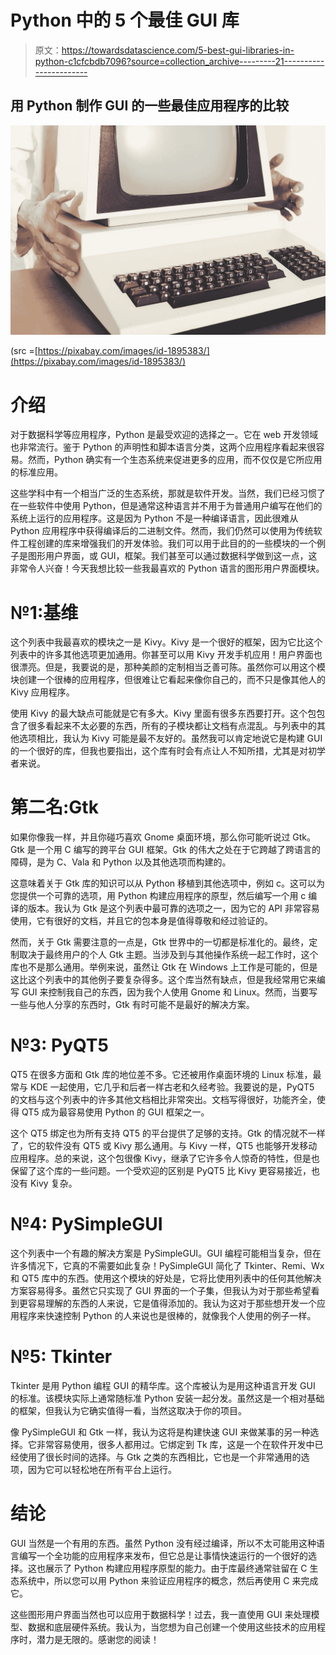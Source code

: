 # Python 中的 5 个最佳 GUI 库

> 原文：<https://towardsdatascience.com/5-best-gui-libraries-in-python-c1cfcbdb7096?source=collection_archive---------21----------------------->

## 用 Python 制作 GUI 的一些最佳应用程序的比较

![](img/25bc1a25eb0b81e8d2802178e8d22dff.png)

(src =[https://pixabay.com/images/id-1895383/](https://pixabay.com/images/id-1895383/)

# 介绍

对于数据科学等应用程序，Python 是最受欢迎的选择之一。它在 web 开发领域也非常流行。鉴于 Python 的声明性和脚本语言分类，这两个应用程序看起来很容易。然而，Python 确实有一个生态系统来促进更多的应用，而不仅仅是它所应用的标准应用。

这些学科中有一个相当广泛的生态系统，那就是软件开发。当然，我们已经习惯了在一些软件中使用 Python，但是通常这种语言并不用于为普通用户编写在他们的系统上运行的应用程序。这是因为 Python 不是一种编译语言，因此很难从 Python 应用程序中获得编译后的二进制文件。然而，我们仍然可以使用为传统软件工程创建的库来增强我们的开发体验。我们可以用于此目的的一些模块的一个例子是图形用户界面，或 GUI，框架。我们甚至可以通过数据科学做到这一点，这非常令人兴奋！今天我想比较一些我最喜欢的 Python 语言的图形用户界面模块。

# №1:基维

这个列表中我最喜欢的模块之一是 Kivy。Kivy 是一个很好的框架，因为它比这个列表中的许多其他选项更加通用。你甚至可以用 Kivy 开发手机应用！用户界面也很漂亮。但是，我要说的是，那种美颜的定制相当乏善可陈。虽然你可以用这个模块创建一个很棒的应用程序，但很难让它看起来像你自己的，而不只是像其他人的 Kivy 应用程序。

使用 Kivy 的最大缺点可能就是它有多大。Kivy 里面有很多东西要打开。这个包包含了很多看起来不太必要的东西，所有的子模块都让文档有点混乱。与列表中的其他选项相比，我认为 Kivy 可能是最不友好的。虽然我可以肯定地说它是构建 GUI 的一个很好的库，但我也要指出，这个库有时会有点让人不知所措，尤其是对初学者来说。

# 第二名:Gtk

如果你像我一样，并且你碰巧喜欢 Gnome 桌面环境，那么你可能听说过 Gtk。Gtk 是一个用 C 编写的跨平台 GUI 框架。Gtk 的伟大之处在于它跨越了跨语言的障碍，是为 C、Vala 和 Python 以及其他选项而构建的。

这意味着关于 Gtk 库的知识可以从 Python 移植到其他选项中，例如 c。这可以为您提供一个可靠的选项，用 Python 构建应用程序的原型，然后编写一个用 c 编译的版本。我认为 Gtk 是这个列表中最可靠的选项之一，因为它的 API 非常容易使用，它有很好的文档，并且它的包本身是值得尊敬和经过验证的。

然而，关于 Gtk 需要注意的一点是，Gtk 世界中的一切都是标准化的。最终，定制取决于最终用户的个人 Gtk 主题。当涉及到与其他操作系统一起工作时，这个库也不是那么通用。举例来说，虽然让 Gtk 在 Windows 上工作是可能的，但是这比这个列表中的其他例子要复杂得多。这个库当然有缺点，但是我经常用它来编写 GUI 来控制我自己的东西，因为我个人使用 Gnome 和 Linux。然而，当要写一些与他人分享的东西时，Gtk 有时可能不是最好的解决方案。

# №3: PyQT5

QT5 在很多方面和 Gtk 库的地位差不多。它还被用作桌面环境的 Linux 标准，最常与 KDE 一起使用，它几乎和后者一样古老和久经考验。我要说的是，PyQT5 的文档与这个列表中的许多其他文档相比非常突出。文档写得很好，功能齐全，使得 QT5 成为最容易使用 Python 的 GUI 框架之一。

这个 QT5 绑定也为所有支持 QT5 的平台提供了足够的支持。Gtk 的情况就不一样了，它的软件没有 QT5 或 Kivy 那么通用。与 Kivy 一样，QT5 也能够开发移动应用程序。总的来说，这个包很像 Kivy，继承了它许多令人惊奇的特性，但是也保留了这个库的一些问题。一个受欢迎的区别是 PyQT5 比 Kivy 更容易接近，也没有 Kivy 复杂。

# №4: PySimpleGUI

这个列表中一个有趣的解决方案是 PySimpleGUI。GUI 编程可能相当复杂，但在许多情况下，它真的不需要如此复杂！PySimpleGUI 简化了 Tkinter、Remi、Wx 和 QT5 库中的东西。使用这个模块的好处是，它将比使用列表中的任何其他解决方案容易得多。虽然它只实现了 GUI 界面的一个子集，但我认为对于那些希望看到更容易理解的东西的人来说，它是值得添加的。我认为这对于那些想开发一个应用程序来快速控制 Python 的人来说也是很棒的，就像我个人使用的例子一样。

# №5: Tkinter

Tkinter 是用 Python 编程 GUI 的精华库。这个库被认为是用这种语言开发 GUI 的标准。该模块实际上通常随标准 Python 安装一起分发。虽然这是一个相对基础的框架，但我认为它确实值得一看，当然这取决于你的项目。

像 PySimpleGUI 和 Gtk 一样，我认为这将是构建快速 GUI 来做某事的另一种选择。它非常容易使用，很多人都用过。它绑定到 Tk 库，这是一个在软件开发中已经使用了很长时间的选择。与 Gtk 之类的东西相比，它也是一个非常通用的选项，因为它可以轻松地在所有平台上运行。

# 结论

GUI 当然是一个有用的东西。虽然 Python 没有经过编译，所以不太可能用这种语言编写一个全功能的应用程序来发布，但它总是让事情快速运行的一个很好的选择。这也展示了 Python 构建应用程序原型的能力。由于库最终通常驻留在 C 生态系统中，所以您可以用 Python 来验证应用程序的概念，然后再使用 C 来完成它。

这些图形用户界面当然也可以应用于数据科学！过去，我一直使用 GUI 来处理模型、数据和底层硬件系统。我认为，当您想为自己创建一个使用这些技术的应用程序时，潜力是无限的。感谢您的阅读！